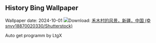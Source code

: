 ## History Bing Wallpaper
Wallpaper date: 2024-10-01
![](https://www.bing.com/th?id=OHR.NationalDay2024_ZH-CN7026189162_UHD.jpg&w=1000)Download: [禾木村的风景，新疆，中国 (© snvv18870020330/Shutterstock)](https://www.bing.com/th?id=OHR.NationalDay2024_ZH-CN7026189162_UHD.jpg)

Auto get programm by LtgX
